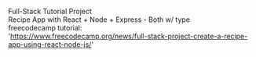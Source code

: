 Full-Stack Tutorial Project<br />
Recipe App with React + Node + Express - Both w/ type<br />
freecodecamp tutorial:<br />'https://www.freecodecamp.org/news/full-stack-project-create-a-recipe-app-using-react-node-js/'
